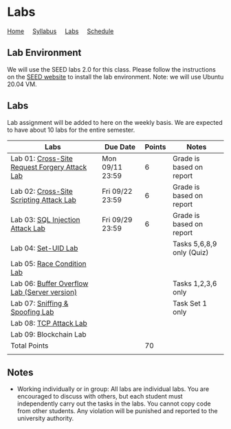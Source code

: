 # Labs

[Home](./index.md) &nbsp;&nbsp;&nbsp; [Syllabus](./syllabus.md)  &nbsp;&nbsp;&nbsp; [Labs](./labs.md) &nbsp;&nbsp;&nbsp; [Schedule](./schedule.md)

## Lab Environment

We will use the SEED labs 2.0 for this class. Please follow the instructions
on the [SEED website](https://seedsecuritylabs.org/labsetup.html) to install
the lab environment. Note: we will use Ubuntu 20.04 VM.

## Labs

Lab assignment will be added to here on the weekly basis. We are expected to have 
about 10 labs for the entire semester. 

| Labs   | Due Date | Points | Notes |
| ---    | ---      | ---    | ---   |
| Lab 01: [Cross-Site Request Forgery Attack Lab](https://seedsecuritylabs.org/Labs_20.04/Web/Web_CSRF_Elgg/) | Mon 09/11 23:59 | 6 | Grade is based on report
| Lab 02: [Cross-Site Scripting Attack Lab](https://seedsecuritylabs.org/Labs_20.04/Web/Web_XSS_Elgg/) | Fri 09/22 23:59 | 6 | Grade is based on report
| Lab 03: [SQL Injection Attack Lab](https://seedsecuritylabs.org/Labs_20.04/Web/Web_SQL_Injection/) | Fri 09/29 23:59 | 6 | Grade is based on report
| Lab 04: [Set-UID Lab](https://seedsecuritylabs.org/Labs_20.04/Software/Environment_Variable_and_SetUID/) |  |   | Tasks 5,6,8,9 only (Quiz)  
| Lab 05: [Race Condition Lab](https://seedsecuritylabs.org/Labs_20.04/Software/Race_Condition/) |  |   | 
| Lab 06: [Buffer Overflow Lab (Server version)](https://seedsecuritylabs.org/Labs_20.04/Software/Buffer_Overflow_Server/) |  |   | Tasks 1,2,3,6 only 
| Lab 07: [Sniffing & Spoofing Lab](https://seedsecuritylabs.org/Labs_20.04/Networking/Sniffing_Spoofing/) |  |   | Task Set 1 only 
| Lab 08: [TCP Attack Lab](https://seedsecuritylabs.org/Labs_20.04/Networking/TCP_Attacks/) |  |   | 
| Lab 09: Blockchain Lab | |   | 
| Total Points |   | 70 |
|  |   ||

## Notes

 - Working individually or in group: All labs are individual labs. You are 
   encouraged to discuss with others, but each student must independently
   carry out the tasks in the labs. You cannot copy code from other students.
   Any violation will be punished and reported to the university authority.

